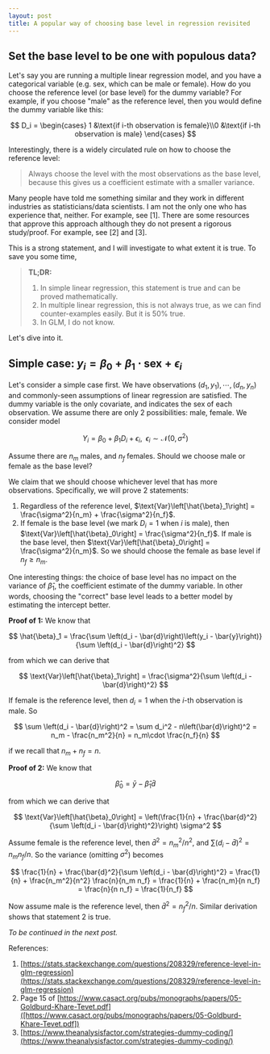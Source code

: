 ```yaml
---
layout: post
title: A popular way of choosing base level in regression revisited
---
```


## Set the base level to be one with populous data?
Let's say you are running a multiple linear regression model, and you have a categorical variable (e.g. sex, which can be male or female). How do you choose the reference level (or base level) for the dummy variable? For example, if you choose "male" as the reference level, then you would define the dummy variable like this:

$$ D_i = \begin{cases} 1 &\text{if i-th observation is female}\\0 &\text{if i-th observation is male} \end{cases} $$

Interestingly, there is a widely circulated rule on how to choose the reference level:

> Always choose the level with the most observations as the base level, because this gives us a coefficient estimate with a smaller variance.

Many people have told me something similar and they work in different industries as statisticians/data scientists. I am not the only one who has experience that, neither. For example, see [1]. There are some resources that approve this approach although they do not present a rigorous study/proof. For example, see [2] and [3].

This is a strong statement, and I will investigate to what extent it is true. To save you some time,

>**TL;DR:**
>1. In simple linear regression, this statement is true and can be proved mathematically.
>2. In multiple linear regression, this is not always true, as we can find counter-examples easily. But it is 50% true.
>3. In GLM, I do not know.

Let's dive into it.

## Simple case: $y_i = \beta_0 + \beta_1 \cdot \text{sex} + \epsilon_i$

Let's consider a simple case first. We have observations $\left(d_1, y_1\right), \cdots, \left(d_n, y_n\right)$ and commonly-seen assumptions of linear regression are satisfied. The dummy variable is the only covariate, and indicates the sex of each observation. We assume there are only 2 possibilities: male, female. We consider model

$$ Y_i = \beta_0 + \beta_1 D_i + \epsilon_i ,\,\,\, \epsilon_i \sim \mathcal{N}\left(0, \sigma^2\right) $$

Assume there are $n_m$ males, and $n_f$ females. Should we choose male or female as the base level?

We claim that we should choose whichever level that has more observations. Specifically, we will prove 2 statements:

1. Regardless of the reference level, $\text{Var}\left[\hat{\beta}_1\right] = \frac{\sigma^2}{n_m} + \frac{\sigma^2}{n_f}$.
2. If female is the base level (we mark $D_i = 1$ when $i$ is male), then $\text{Var}\left[\hat{\beta}_0\right] = \frac{\sigma^2}{n_f}$. If male is the base level, then $\text{Var}\left[\hat{\beta}_0\right] = \frac{\sigma^2}{n_m}$. So we should choose the female as base level if $n_f \ge n_m$.

One interesting things: the choice of base level has no impact on the variance of $\hat{\beta}_1$, the coefficient estimate of the dummy variable. In other words, choosing the "correct" base level leads to a better model by estimating the intercept better.

**Proof of 1:** We know that

$$ \hat{\beta}_1 = \frac{\sum \left(d_i - \bar{d}\right)\left(y_i - \bar{y}\right)}{\sum \left(d_i - \bar{d}\right)^2} $$

from which we can derive that

$$ \text{Var}\left[\hat{\beta}_1\right] = \frac{\sigma^2}{\sum \left(d_i - \bar{d}\right)^2} $$

If female is the reference level, then $d_i = 1$ when the $i$-th observation is male. So

$$ \sum \left(d_i - \bar{d}\right)^2 = \sum d_i^2 - n\left(\bar{d}\right)^2 = n_m - \frac{n_m^2}{n} = n_m\cdot \frac{n_f}{n} $$

if we recall that $n_m + n_f = n$.

**Proof of 2:** We know that

$$ \hat{\beta}_0 = \bar{y} - \hat{\beta}_1 \bar{d} $$

from which we can derive that

$$ \text{Var}\left[\hat{\beta}_0\right] = \left(\frac{1}{n} + \frac{\bar{d}^2}{\sum \left(d_i - \bar{d}\right)^2}\right) \sigma^2 $$

Assume female is the reference level, then $\bar{d}^2 = n_m^2 / n^2$, and $\sum \left(d_i - \bar{d}\right)^2 =  n_m n_f/n$. So the variance (omitting $\sigma^2$) becomes

$$ \frac{1}{n} + \frac{\bar{d}^2}{\sum \left(d_i - \bar{d}\right)^2} = \frac{1}{n} + \frac{n_m^2}{n^2} \frac{n}{n_m n_f} = \frac{1}{n} + \frac{n_m}{n n_f} = \frac{n}{n n_f} = \frac{1}{n_f} $$

Now assume male is the reference level, then $\bar{d}^2 = n_f^2/n$. Similar derivation shows that statement 2 is true.

_To be continued in the next post._

References:
1. [https://stats.stackexchange.com/questions/208329/reference-level-in-glm-regression](https://stats.stackexchange.com/questions/208329/reference-level-in-glm-regression)
2. Page 15 of [https://www.casact.org/pubs/monographs/papers/05-Goldburd-Khare-Tevet.pdf]([https://www.casact.org/pubs/monographs/papers/05-Goldburd-Khare-Tevet.pdf])
3. [https://www.theanalysisfactor.com/strategies-dummy-coding/](https://www.theanalysisfactor.com/strategies-dummy-coding/)
